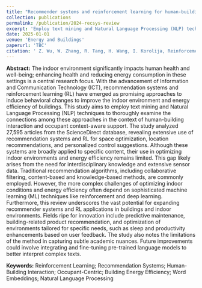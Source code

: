 ```yaml
---
title: "Recommender systems and reinforcement learning for human-building interaction and context aware support: A text mining-driven review of scientific literature"
collection: publications
permalink: /publication/2024-recsys-review
excerpt: 'Employ text mining and Natural Language Processing (NLP) techniques to thoroughly examine the connections among these approaches in the context of human-building interaction and occupant context-aware support.'
date: 2025-01-01
venue: 'Energy and Buildings'
paperurl: 'TBC'
citation: ' Z. Wu, W. Zhang, R. Tang, H. Wang, I. Korolija, Reinforcement Learning in Building Controls: a Comparative Study of Algorithms considering Model Availability and Policy Representation, Journal of Building Engineering, https://doi.org/10.1016/j.jobe.2024.109497.'
---
```


**Abstract:** The indoor environment significantly impacts human health and well-being; enhancing health and reducing energy consumption in these settings is a central research focus. With the advancement of Information and Communication Technology (ICT), recommendation systems and reinforcement learning (RL) have emerged as promising approaches to induce behavioral changes to improve the indoor environment and energy efficiency of buildings. This study aims to employ text mining and Natural Language Processing (NLP) techniques to thoroughly examine the connections among these approaches in the context of human-building interaction and occupant context-aware support. The study analyzed 27,595 articles from the ScienceDirect database, revealing extensive use of recommendation systems and RL for space optimization, location recommendations, and personalized control suggestions. Although these systems are broadly applied to specific content, their use in optimizing indoor environments and energy efficiency remains limited. This gap likely arises from the need for interdisciplinary knowledge and extensive sensor data. Traditional recommendation algorithms, including collaborative filtering, content-based and knowledge-based methods, are commonly employed. However, the more complex challenges of optimizing indoor conditions and energy efficiency often depend on sophisticated machine learning (ML) techniques like reinforcement and deep learning. Furthermore, this review underscores the vast potential for expanding recommender systems and RL applications in buildings and indoor environments. Fields ripe for innovation include predictive maintenance, building-related product recommendation, and optimization of environments tailored for specific needs, such as sleep and productivity enhancements based on user feedback. The study also notes the limitations of the method in capturing subtle academic nuances. Future improvements could involve integrating and fine-tuning pre-trained language models to better interpret complex texts.

**Keywords:** Reinforcement Learning; Recommendation Systems; Human-Building Interaction; Occupant-Centric; Building Energy Efficiency; Word Embeddings; Natural Language Processing
